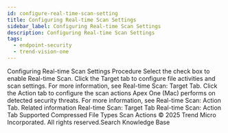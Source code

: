 ```yaml
---
id: configure-real-time-scan-setting
title: Configuring Real-time Scan Settings
sidebar_label: Configuring Real-time Scan Settings
description: Configuring Real-time Scan Settings
tags:
  - endpoint-security
  - trend-vision-one
---
```


 Configuring Real-time Scan Settings Procedure Select the check box to enable Real-time Scan. Click the Target tab to configure file activities and scan settings. For more information, see Real-time Scan: Target Tab. Click the Action tab to configure the scan actions Apex One (Mac) performs on detected security threats. For more information, see Real-time Scan: Action Tab. Related information Real-time Scan: Target Tab Real-time Scan: Action Tab Supported Compressed File Types Scan Actions © 2025 Trend Micro Incorporated. All rights reserved.Search Knowledge Base
